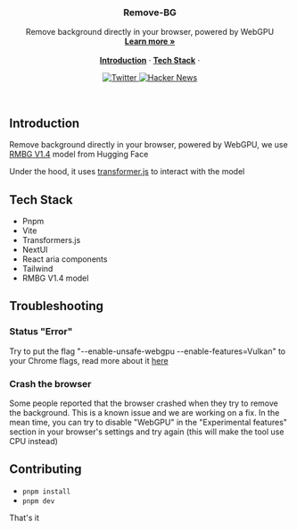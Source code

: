 <h3 align="center">Remove-BG</h3>

<p align="center">
    Remove background directly in your browser, powered by WebGPU
    <br />
    <a href="https://bannerify.co/tools/remove-bg"><strong>Learn more »</strong></a>
    <br />
    <br />
    <a href="#introduction"><strong>Introduction</strong></a> ·
    <a href="#tech-stack"><strong>Tech Stack</strong></a> ·
</p>

<p align="center">
  <a href="https://twitter.com/duc__an">
    <img src="https://img.shields.io/twitter/follow/duc__an?style=flat&label=%40duc__an&logo=twitter&color=0bf&logoColor=fff" alt="Twitter" />
  </a>
  <a href="https://news.ycombinator.com/item?id=41358490"><img src="https://img.shields.io/badge/Hacker%20News-200-%23FF6600" alt="Hacker News"></a>
</p>

<br/>

## Introduction

Remove background directly in your browser, powered by WebGPU, we use [RMBG V1.4](https://huggingface.co/briaai/RMBG-1.4) model from Hugging Face

Under the hood, it uses [transformer.js](https://huggingface.co/docs/transformers.js/index) to interact with the model

## Tech Stack

- Pnpm
- Vite
- Transformers.js
- NextUI
- React aria components
- Tailwind
- RMBG V1.4 model

## Troubleshooting

### Status "Error"

Try to put the  flag "--enable-unsafe-webgpu --enable-features=Vulkan" to your Chrome flags, read more about it [here](https://github.com/gpuweb/gpuweb/wiki/Implementation-Status#chromium-chrome-edge-etc)

### Crash the browser

Some people reported that the browser crashed when they try to remove the background. This is a known issue and we are working on a fix. In the mean time, you can try to disable "WebGPU" in the "Experimental features" section in your browser's settings and try again (this will make the tool use CPU instead)

## Contributing

- `pnpm install`
- `pnpm dev`

That's it

